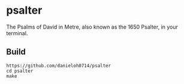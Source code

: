 # psalter

The Psalms of David in Metre, also known as the 1650 Psalter, in your terminal.

## Build
```
https://github.com/danieloh0714/psalter
cd psalter
make
```
